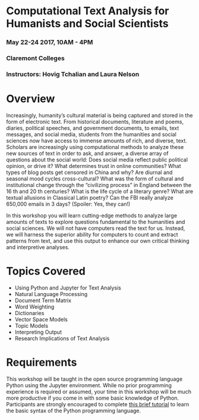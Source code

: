 # Computational Text Analysis for Humanists and Social Scientists
### May 22-24 2017, 10AM - 4PM
### Claremont Colleges
### Instructors: Hovig Tchalian and Laura Nelson

# Overview

Increasingly, humanity’s cultural material is being captured and stored in the form of electronic
text. From historical documents, literature and poems, diaries, political speeches, and government
documents, to emails, text messages, and social media, students from the humanities and social
sciences now have access to immense amounts of rich, and diverse, text. Scholars are
increasingly using computational methods to analyze these new sources of text in order to ask,
and answer, a diverse array of questions about the social world: Does social media reflect public
political opinion, or drive it? What determines trust in online communities? What types of blog
posts get censored in China and why? Are diurnal and seasonal mood cycles cross-cultural? What
was the form of cultural and institutional change through the “civilizing process” in England
between the 16 th and 20 th centuries? What is the life cycle of a literary genre? What are textual
allusions in Classical Latin poetry? Can the FBI really analyze 650,000 emails in 3 days?
(Spoiler: Yes, they can!)

In this workshop you will learn cutting-edge methods to analyze large amounts of texts to explore
questions fundamental to the humanities and social sciences. We will not have computers read the
text for us. Instead, we will harness the superior ability for computers to count and extract
patterns from text, and use this output to enhance our own critical thinking and interpretive
analyses.

# Topics Covered

* Using Python and Jupyter for Text Analysis
* Natural Language Processing
* Document Term Matrix
* Word Weighting
* Dictionaries
* Vector Space Models
* Topic Models
* Interpreting Output
* Research Implications of Text Analysis


# Requirements

This workshop will be taught in the open source programming language Python using the Jupyter environment. While no prior programming experience is required or assumed, your time in this workshop will be much more productive if you come in with some basic knowledge of Python. Participants are strongly encouraged to complete [this brief tutorial](https://www.codeschool.com/courses/try-python) to learn the basic syntax of the Python programming language.

